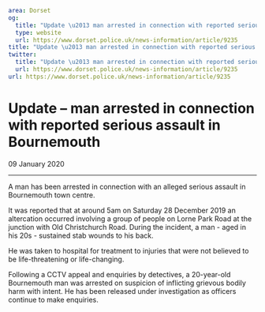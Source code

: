```yaml
area: Dorset
og:
  title: "Update \u2013 man arrested in connection with reported serious assault in Bournemouth"
  type: website
  url: https://www.dorset.police.uk/news-information/article/9235
title: "Update \u2013 man arrested in connection with reported serious assault in Bournemouth |"
twitter:
  title: "Update \u2013 man arrested in connection with reported serious assault in Bournemouth"
  url: https://www.dorset.police.uk/news-information/article/9235
url: https://www.dorset.police.uk/news-information/article/9235
```

# Update – man arrested in connection with reported serious assault in Bournemouth

09 January 2020

* * *

A man has been arrested in connection with an alleged serious assault in Bournemouth town centre.

It was reported that at around 5am on Saturday 28 December 2019 an altercation occurred involving a group of people on Lorne Park Road at the junction with Old Christchurch Road. During the incident, a man - aged in his 20s - sustained stab wounds to his back.

He was taken to hospital for treatment to injuries that were not believed to be life-threatening or life-changing.

Following a CCTV appeal and enquiries by detectives, a 20-year-old Bournemouth man was arrested on suspicion of inflicting grievous bodily harm with intent. He has been released under investigation as officers continue to make enquiries.
